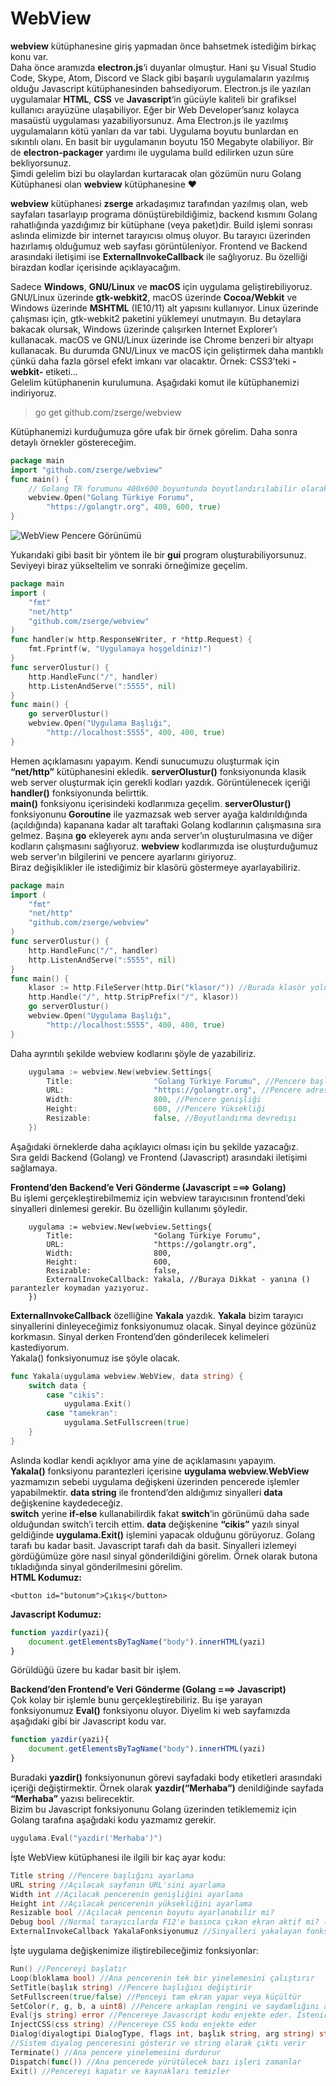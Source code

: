 # WebView

**webview** kütüphanesine giriş yapmadan önce bahsetmek istediğim birkaç konu var.  
Daha önce aramızda **electron.js**‘i duyanlar olmuştur. Hani şu Visual Studio Code, Skype, Atom, Discord ve Slack gibi başarılı uygulamaların yazılmış olduğu Javascript kütüphanesinden bahsediyorum. Electron.js ile yazılan uygulamalar **HTML**, **CSS** ve **Javascript**‘in gücüyle kaliteli bir grafiksel kullanıcı arayüzüne ulaşabiliyor. Eğer bir Web Developer’sanız kolayca masaüstü uygulaması yazabiliyorsunuz. Ama Electron.js ile yazılmış uygulamaların kötü yanları da var tabi. Uygulama boyutu bunlardan en sıkıntılı olanı. En basit bir uygulamanın boyutu 150 Megabyte olabiliyor. Bir de **electron-packager** yardımı ile uygulama build edilirken uzun süre bekliyorsunuz.  
Şimdi gelelim bizi bu olaylardan kurtaracak olan gözümün nuru Golang Kütüphanesi olan **webview** kütüphanesine ♥

**webview** kütüphanesi **zserge** arkadaşımız tarafından yazılmış olan, web sayfaları tasarlayıp programa dönüştürebildiğimiz, backend kısmını Golang rahatlığında yazdığımız bir kütüphane \(veya paket\)dir. Build işlemi sonrası aslında elimizde bir internet tarayıcısı olmuş oluyor. Bu tarayıcı üzerinden hazırlamış olduğumuz web sayfası görüntüleniyor. Frontend ve Backend arasındaki iletişimi ise **ExternalInvokeCallback** ile sağlıyoruz. Bu özelliği birazdan kodlar içerisinde açıklayacağım.

Sadece **Windows**, **GNU/Linux** ve **macOS** için uygulama geliştirebiliyoruz.  
GNU/Linux üzerinde **gtk-webkit2**, macOS üzerinde **Cocoa/Webkit** ve Windows üzerinde **MSHTML** \(IE10/11\) alt yapısını kullanıyor. Linux üzerinde çalışması için, gtk-webkit2 paketini yüklemeyi unutmayın. Bu detaylara bakacak olursak, Windows üzerinde çalışırken Internet Explorer’ı kullanacak. macOS ve GNU/Linux üzerinde ise Chrome benzeri bir altyapı kullanacak. Bu durumda GNU/Linux ve macOS için geliştirmek daha mantıklı çünkü daha fazla görsel efekt imkanı var olacaktır. Örnek: CSS3’teki **-webkit-** etiketi…  
Gelelim kütüphanenin kurulumuna. Aşağıdaki komut ile kütüphanemizi indiriyoruz.

> go get github.com/zserge/webview



Kütüphanemizi kurduğumuza göre ufak bir örnek görelim. Daha sonra detaylı örnekler göstereceğim.

```go
package main
import "github.com/zserge/webview"
func main() {
    // Golang TR forumunu 400x600 boyuntunda boyutlandırılabilir olarak açar.
    webview.Open("Golang Türkiye Forumu",
        "https://golangtr.org", 400, 600, true)
}
```

![WebView Pencere G&#xF6;r&#xFC;n&#xFC;m&#xFC;](../.gitbook/assets/u2xppo.png)



Yukarıdaki gibi basit bir yöntem ile bir **gui** program oluşturabiliyorsunuz. Seviyeyi biraz yükseltelim ve sonraki örneğimize geçelim.

```go
package main
import (
    "fmt"
    "net/http"
    "github.com/zserge/webview"
)
func handler(w http.ResponseWriter, r *http.Request) {
    fmt.Fprintf(w, "Uygulamaya hoşgeldiniz!")
}
func serverOlustur() {
    http.HandleFunc("/", handler)
    http.ListenAndServe(":5555", nil)
}
func main() {
    go serverOlustur()
    webview.Open("Uygulama Başlığı",
        "http://localhost:5555", 400, 400, true)
}
```

Hemen açıklamasını yapayım. Kendi sunucumuzu oluşturmak için **“net/http”** kütüphanesini ekledik. **serverOlustur\(\)** fonksiyonunda klasik web server oluşturmak için gerekli kodları yazdık. Görüntülenecek içeriği **handler\(\)** fonksiyonunda belirttik.  
**main\(\)** fonksiyonu içerisindeki kodlarımıza geçelim. **serverOlustur\(\)** fonksiyonunu **Goroutine** ile yazmazsak web server ayağa kaldırıldığında \(açıldığında\) kapanana kadar alt taraftaki Golang kodlarının çalışmasına sıra gelmez. Başına **go** ekleyerek aynı anda server’ın oluşturulmasına ve diğer kodların çalışmasını sağlıyoruz. **webview** kodlarımızda ise oluşturduğumuz web server’ın bilgilerini ve pencere ayarlarını giriyoruz.  
Biraz değişiklikler ile istediğimiz bir klasörü göstermeye ayarlayabiliriz.

```go
package main
import (
    "fmt"
    "net/http"
    "github.com/zserge/webview"
)
func serverOlustur() {
    http.HandleFunc("/", handler)
    http.ListenAndServe(":5555", nil)
}
func main() {
    klasor := http.FileServer(http.Dir("klasor/")) //Burada klasör yolunu belirtiyoruz
    http.Handle("/", http.StripPrefix("/", klasor))
    go serverOlustur()
    webview.Open("Uygulama Başlığı",
        "http://localhost:5555", 400, 400, true)
}
```

Daha ayrıntılı şekilde webview kodlarını şöyle de yazabiliriz.

```go
    uygulama := webview.New(webview.Settings{
        Title:                  "Golang Türkiye Forumu", //Pencere başlığı
        URL:                    "https://golangtr.org", //Pencere adresi
        Width:                  800, //Pencere genişliği
        Height:                 600, //Pencere Yüksekliği
        Resizable:              false, //Boyutlandırma devredışı
    })
```

Aşağıdaki örneklerde daha açıklayıcı olması için bu şekilde yazacağız.  
Sıra geldi Backend \(Golang\) ve Frontend \(Javascript\) arasındaki iletişimi sağlamaya.  


**Frontend’den Backend’e Veri Gönderme \(Javascript ===&gt; Golang\)**  
Bu işlemi gerçekleştirebilmemiz için webview tarayıcısının frontend’deki sinyalleri dinlemesi gerekir. Bu özelliğin kullanımı şöyledir.

```text
    uygulama := webview.New(webview.Settings{
        Title:                  "Golang Türkiye Forumu",
        URL:                    "https://golangtr.org",
        Width:                  800,
        Height:                 600,
        Resizable:              false,
        ExternalInvokeCallback: Yakala, //Buraya Dikkat - yanına () parantezler koymadan yazıyoruz.
    })
```

**ExternalInvokeCallback** özelliğine **Yakala** yazdık. **Yakala** bizim tarayıcı sinyallerini dinleyeceğimiz fonksiyonumuz olacak. Sinyal deyince gözünüz korkmasın. Sinyal derken Frontend’den gönderilecek kelimeleri kastediyorum.  
Yakala\(\) fonksiyonumuz ise şöyle olacak.

```go
func Yakala(uygulama webview.WebView, data string) {
    switch data {
        case "cikis":
            uygulama.Exit()
        case "tamekran":
            uygulama.SetFullscreen(true)
    }
}
```

Aslında kodlar kendi açıklıyor ama yine de açıklamasını yapayım.  
**Yakala\(\)** fonksiyonu parantezleri içerisine **uygulama webview.WebView** yazmamızın sebebi uygulama değişkeni üzerinden pencerede işlemler yapabilmektir. **data string** ile frontend’den aldığımız sinyalleri **data** değişkenine kaydedeceğiz.  
**switch** yerine **if-else** kullanabilirdik fakat **switch**‘in görünümü daha sade olduğundan switch’i tercih ettim. **data** değişkenine **“cikis”** yazılı sinyal geldiğinde **uygulama.Exit\(\)** işlemini yapacak olduğunu görüyoruz. Golang tarafı bu kadar basit. Javascript tarafı dah da basit. Sinyalleri izlemeyi gördüğümüze göre nasıl sinyal gönderildiğini görelim. Örnek olarak butona tıkladığında sinyal gönderilmesini görelim.  
**HTML Kodumuz:**

```markup
<button id="butonum">Çıkış</button>
```

**Javascript Kodumuz:**

```javascript
function yazdir(yazi){
    document.getElementsByTagName("body").innerHTML(yazi)
}
```

Görüldüğü üzere bu kadar basit bir işlem.  


**Backend’den Frontend’e Veri Gönderme \(Golang ===&gt; Javascript\)**  
Çok kolay bir işlemle bunu gerçekleştirebiliriz. Bu işe yarayan fonksiyonumuz **Eval\(\)** fonksiyonu oluyor. Diyelim ki web sayfamızda aşağıdaki gibi bir Javascript kodu var.

```javascript
function yazdir(yazi){
    document.getElementsByTagName("body").innerHTML(yazi)
}
```

Buradaki **yazdir\(\)** fonksiyonunun görevi sayfadaki body etiketleri arasındaki içeriği değiştirmektir. Örnek olarak **yazdir\(“Merhaba”\)** denildiğinde sayfada **“Merhaba”** yazısı belirecektir.  
Bizim bu Javascript fonksiyonunu Golang üzerinden tetiklememiz için Golang tarafına aşağıdaki kodu yazmamız gerekir.

```go
uygulama.Eval("yazdir('Merhaba')")
```

İşte WebView kütüphanesi ile ilgili bir kaç ayar kodu:

```go
Title string //Pencere başlığını ayarlama
URL string //Açılacak sayfanın URL'sini ayarlama
Width int //Açılacak pencerenin genişliğini ayarlama
Height int //Açılacak pencerenin yüksekliğini ayarlama
Resizable bool //Açılacak pencenin boyutu ayarlanabilir mi?
Debug bool //Normal tarayıcılarda F12'e basınca çıkan ekran aktif mi? (Sağ tıklayınca açılır)
ExternalInvokeCallback YakalaFonksiyonumuz //Sinyalleri yakalayan fonksiyonumuz girilir
```

İşte uygulama değişkenimize iliştirebileceğimiz fonksiyonlar:

```go
Run() //Pencereyi başlatır
Loop(bloklama bool) //Ana pencerenin tek bir yinelemesini çalıştırır
SetTitle(başlık string) //Pencere başlığını değiştirir
SetFullscreen(true/false) //Penceyi tam ekran yapar veya küçültür
SetColor(r, g, b, a uint8) //Pencere arkaplan rengini ve saydamlığını ayarlar
Eval(js string) error //Pencereye Javascript kodu enjekte eder. İstenirse hata da döndürülebilir
InjectCSS(css string) //Pencereye CSS kodu enjekte eder
Dialog(diyalogtipi DialogType, flags int, başlık string, arg string) string
//Sistem diyalog penceresini gösterir ve string olarak çıktı verir
Terminate() //Ana pencere yinelemesini durdurur
Dispatch(func()) //Ana pencerede yürütülecek bazı işleri zamanlar
Exit() //Pencereyi kapatır ve kaynakları temizler
```

